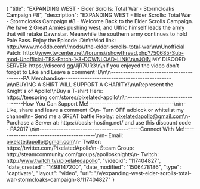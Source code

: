 {
    "title": "EXPANDING WEST - Elder Scrolls: Total War - Stormcloaks Campaign #8",
    "description": "EXPANDING WEST - Elder Scrolls: Total War - Stormcloaks Campaign #8 - Welcome Back to the Elder Scrolls Campaign.  We have 2 Great Armies pushing west, and Ulfric himself leads the army that will retake Dawnstar. Meanwhile the southern army continues to hold Pale Pass.  Enjoy the Episode :D\n\nMod link: http:\/\/www.moddb.com\/mods\/the-elder-scrolls-total-war\n\nUnofficial Patch: http:\/\/www.twcenter.net\/forums\/showthread.php?750685-Sub-mod-Unofficial-TES-Patch-1-3-DOWNLOAD-LINK\n\nJOIN MY DISCORD SERVER: https:\/\/discord.gg\/JjR7UR3\n\nIf you enjoyed the video don't forget to Like and Leave a comment :D\n\n-----------------------------------------PA Merchandise---------------------------------------------\n\nBUYING A SHIRT WILL SUPPORT A CHARITY!\n\nRepresent the Knight's of Apollo!\nBuy a T-shirt Here: https:\/\/teespring.com\/stores\/pixelated-apollo\n\n----------------------------------How You Can Support Me! -----------------------------------\n\n- Like, share and leave a comment :D\n- Turn OFF adblock or whitelist my channel\n- Send me a GREAT battle Replay: pixelatedapollo@gmail.com\n- Purchase a Server at: https:\/\/oasis-hosting.net\/ and use this discount code - PA2017 \n\n------------------------------------------Connect With Me!-----------------------------------------\n\n- Email: pixelatedapollo@gmail.com\n- Twitter: https:\/\/twitter.com\/PixelatedApollo\n- Steam Group:  http:\/\/steamcommunity.com\/groups\/apollosknights\n- Twitch: http:\/\/www.twitch.tv\/pixelatedapollo",
    "videoid": "117404827",
    "date_created": "1498147200",
    "date_modified": "1506478186",
    "type": "captivate",
    "layout": "video",
    "url": "\/v\/expanding-west-elder-scrolls-total-war-stormcloaks-campaign-8\/117404827"
}